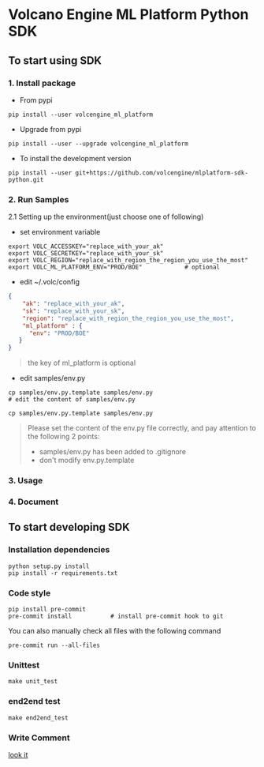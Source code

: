 # Volcano Engine ML Platform Python SDK


## To start using SDK

### 1. Install package
* From pypi
```
pip install --user volcengine_ml_platform
```
* Upgrade from pypi
```
pip install --user --upgrade volcengine_ml_platform
```
* To install the development version
```
pip install --user git+https://github.com/volcengine/mlplatform-sdk-python.git
```

### 2. Run Samples
2.1 Setting up the environment(just choose one of following)

* set environment variable
```
export VOLC_ACCESSKEY="replace_with_your_ak"
export VOLC_SECRETKEY="replace_with_your_sk"
export VOLC_REGION="replace_with_region_the_region_you_use_the_most"
export VOLC_ML_PLATFORM_ENV="PROD/BOE"            # optional
```


* edit ~/.volc/config

```json
{
    "ak": "replace_with_your_ak",
    "sk": "replace_with_your_sk",
    "region": "replace_with_region_the_region_you_use_the_most",
    "ml_platform" : {
      "env": "PROD/BOE"
   }
}
```
> the key of ml_platform is optional

* edit samples/env.py
```
cp samples/env.py.template samples/env.py
# edit the content of samples/env.py
```
```
cp samples/env.py.template samples/env.py
```

> Please set the content of the env.py file correctly, and pay attention to the following 2 points:
>   - samples/env.py has been added to .gitignore
>   - don't modify env.py.template


### 3. Usage



### 4. Document



## To start developing SDK
### Installation dependencies
```
python setup.py install
pip install -r requirements.txt
```
### Code style
```
pip install pre-commit
pre-commit install           # install pre-commit hook to git
```
You can also manually check all files with the following command
```
pre-commit run --all-files
```

### Unittest
```
make unit_test
```

### end2end test
```
make end2end_test
```
### Write Comment

[look it](./docs/README.md)
